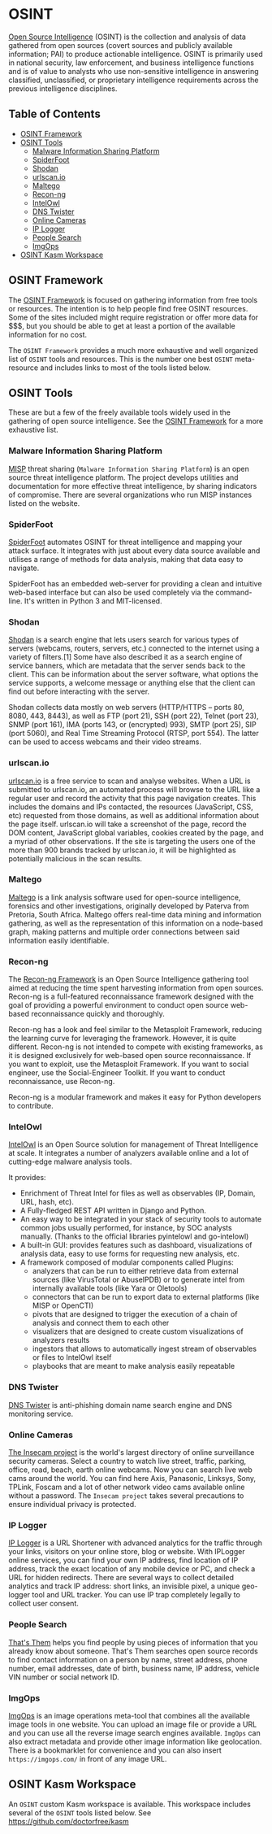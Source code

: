 # OSINT

[Open Source Intelligence](https://en.wikipedia.org/wiki/Open-source_intelligence)
(OSINT) is the collection and analysis of data gathered from open sources
(covert sources and publicly available information; PAI) to produce actionable
intelligence. OSINT is primarily used in national security, law enforcement,
and business intelligence functions and is of value to analysts who use
non-sensitive intelligence in answering classified, unclassified, or proprietary
intelligence requirements across the previous intelligence disciplines.

## Table of Contents

- [OSINT Framework](#osint-framework)
- [OSINT Tools](#osint-tools)
  - [Malware Information Sharing Platform](#malware-information-sharing-platform)
  - [SpiderFoot](#spiderfoot)
  - [Shodan](#shodan)
  - [urlscan.io](#urlscan.io)
  - [Maltego](#maltego)
  - [Recon-ng](#recon-ng)
  - [IntelOwl](#intelowl)
  - [DNS Twister](#dns-twister)
  - [Online Cameras](#online-cameras)
  - [IP Logger](#ip-logger)
  - [People Search](#people-search)
  - [ImgOps](#imgops)
- [OSINT Kasm Workspace](#osint-kasm-workspace)

## OSINT Framework

The [OSINT Framework](https://osintframework.com) is focused on gathering
information from free tools or resources. The intention is to help people
find free OSINT resources. Some of the sites included might require registration
or offer more data for $$$, but you should be able to get at least a portion
of the available information for no cost.

The `OSINT Framework` provides a much more exhaustive and well organized list
of `OSINT` tools and resources. This is the number one best `OSINT`
meta-resource and includes links to most of the tools listed below.

## OSINT Tools

These are but a few of the freely available tools widely used in the
gathering of open source intelligence. See the
[OSINT Framework](https://osintframework.com) for a more exhaustive list.

### Malware Information Sharing Platform

[MISP](https://www.misp-project.org) threat sharing
(`Malware Information Sharing Platform`) is an open source threat intelligence
platform. The project develops utilities and documentation for more effective
threat intelligence, by sharing indicators of compromise. There are several
organizations who run MISP instances listed on the website.

### SpiderFoot

[SpiderFoot](https://github.com/smicallef/spiderfoot) automates OSINT for
threat intelligence and mapping your attack surface.  It integrates with
just about every data source available and utilises a range of methods for
data analysis, making that data easy to navigate.

SpiderFoot has an embedded web-server for providing a clean and intuitive
web-based interface but can also be used completely via the command-line.
It's written in Python 3 and MIT-licensed.

### Shodan

[Shodan](https://www.shodan.io) is a search engine that lets users search for
various types of servers (webcams, routers, servers, etc.) connected to the
internet using a variety of filters.[1] Some have also described it as a search
engine of service banners, which are metadata that the server sends back to the
client. This can be information about the server software, what options the
service supports, a welcome message or anything else that the client can find
out before interacting with the server.

Shodan collects data mostly on web servers (HTTP/HTTPS – ports 80, 8080, 443, 8443),
as well as FTP (port 21), SSH (port 22), Telnet (port 23), SNMP (port 161), IMA
(ports 143, or (encrypted) 993), SMTP (port 25), SIP (port 5060), and Real Time
Streaming Protocol (RTSP, port 554). The latter can be used to access webcams and
their video streams.

### urlscan.io

[urlscan.io](https://urlscan.io) is a free service to scan and analyse websites.
When a URL is submitted to urlscan.io, an automated process will browse to the
URL like a regular user and record the activity that this page navigation creates.
This includes the domains and IPs contacted, the resources (JavaScript, CSS, etc)
requested from those domains, as well as additional information about the page itself.
urlscan.io will take a screenshot of the page, record the DOM content, JavaScript
global variables, cookies created by the page, and a myriad of other observations.
If the site is targeting the users one of the more than 900 brands tracked by urlscan.io,
it will be highlighted as potentially malicious in the scan results.

### Maltego

[Maltego](https://www.maltego.com) is a link analysis software used for
open-source intelligence, forensics and other investigations, originally
developed by Paterva from Pretoria, South Africa. Maltego offers real-time
data mining and information gathering, as well as the representation of this
information on a node-based graph, making patterns and multiple order
connections between said information easily identifiable.

### Recon-ng

The [Recon-ng Framework](https://github.com/lanmaster53/recon-ng) is an
Open Source Intelligence gathering tool aimed at reducing the time spent
harvesting information from open sources. Recon-ng is a full-featured
reconnaissance framework designed with the goal of providing a powerful
environment to conduct open source web-based reconnaissance quickly and thoroughly.

Recon-ng has a look and feel similar to the Metasploit Framework, reducing
the learning curve for leveraging the framework. However, it is quite different.
Recon-ng is not intended to compete with existing frameworks, as it is designed
exclusively for web-based open source reconnaissance. If you want to exploit,
use the Metasploit Framework. If you want to social engineer, use the
Social-Engineer Toolkit. If you want to conduct reconnaissance, use Recon-ng.

Recon-ng is a modular framework and makes it easy for Python developers to contribute.

### IntelOwl

[IntelOwl](https://github.com/intelowlproject/IntelOwl) is an Open Source
solution for management of Threat Intelligence at scale. It integrates a number
of analyzers available online and a lot of cutting-edge malware analysis tools.

It provides:

- Enrichment of Threat Intel for files as well as observables (IP, Domain, URL, hash, etc).
- A Fully-fledged REST API written in Django and Python.
- An easy way to be integrated in your stack of security tools to automate common jobs usually performed, for instance, by SOC analysts manually. (Thanks to the official libraries pyintelowl and go-intelowl)
- A built-in GUI: provides features such as dashboard, visualizations of analysis data, easy to use forms for requesting new analysis, etc.
- A framework composed of modular components called Plugins:
  - analyzers that can be run to either retrieve data from external sources (like VirusTotal or AbuseIPDB) or to generate intel from internally available tools (like Yara or Oletools)
  - connectors that can be run to export data to external platforms (like MISP or OpenCTI)
  - pivots that are designed to trigger the execution of a chain of analysis and connect them to each other
  - visualizers that are designed to create custom visualizations of analyzers results
  - ingestors that allows to automatically ingest stream of observables or files to IntelOwl itself
  - playbooks that are meant to make analysis easily repeatable

### DNS Twister

[DNS Twister](https://dnstwister.report) is anti-phishing domain name search
engine and DNS monitoring service.

### Online Cameras

[The Insecam project](http://www.insecam.org) is the world's largest directory
of online surveillance security cameras. Select a country to watch live street,
traffic, parking, office, road, beach, earth online webcams. Now you can search
live web cams around the world. You can find here Axis, Panasonic, Linksys, Sony,
TPLink, Foscam and a lot of other network video cams available online without
a password. The `Insecam project` takes several precautions to ensure individual
privacy is protected.


### IP Logger

[IP Logger](https://iplogger.org) is a URL Shortener with advanced analytics for
the traffic through your links, visitors on your online store, blog or website.
With IPLogger online services, you can find your own IP address, find location
of IP address, track the exact location of any mobile device or PC, and check
a URL for hidden redirects. There are several ways to collect detailed analytics
and track IP address: short links, an invisible pixel, a unique geo-logger tool
and URL tracker. You can use IP trap completely legally to collect user consent.

### People Search

[That's Them](https://thatsthem.com) helps you find people by using pieces of
information that you already know about someone. That's Them searches open source
records to find contact information on a person by name, street address, phone
number, email addresses, date of birth, business name, IP address, vehicle VIN
number or social network ID.

### ImgOps

[ImgOps](https://imgops.com) is an image operations meta-tool that combines all
the available image tools in one website. You can upload an image file or provide
a URL and you can use all the reverse image search engines available. `ImgOps`
can also extract metadata and provide other image information like geolocation.
There is a bookmarklet for convenience and you can also insert `https://imgops.com/`
in front of any image URL. 

## OSINT Kasm Workspace

An `OSINT` custom Kasm workspace is available. This workspace includes several
of the `OSINT` tools listed below. See https://github.com/doctorfree/kasm
